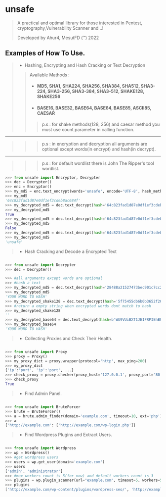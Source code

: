 # unsafe

> A practical and optimal library for those interested in Pentest, cryptography,Vulnerability Scanner and ..!
> 
> Developed by Ahur4, MesutFD (™) 2022

## Examples of How To Use.

> - Hashing, Encrypting and Hash Cracking or Text Decryption
>> Available Mathods :
>> - #### MD5, SHA1, SHA224, SHA256, SHA384, SHA512, SHA3-224, SHA3-256, SHA3-384, SHA3-512, SHAKE128, SHAKE256
>> - #### BASE16, BASE32, BASE64, BASE64, BASE85, ASCII85, CAESAR
>>> p.s : for shake methods(128, 256) and caesar method you must use count parameter in calling function.
---
>>> p.s : in encryption and decryption all arguments are optional except words(in encrypt) and hash(in decrypt).
---
>>> p.s : for default wordlist there is John The Ripper's tool wordlist.

```python
>>> from unsafe import Encryptor, Decrypter
>>> dec = Decrypter()
>>> enc = Encryptor()
>>> my_md5 = enc.text_encrypt(words='unsafe', encode='UTF-8', hash_method='MD5')
>>> my_md5
'64c823fad1d87e0df1ef3cdeb8ac684f'
>>> my_decrypted_md5 = dec.text_decrypt(hash='64c823fad1d87e0df1ef3cdeb8ac684f', word='unsafe', hash_method='MD5')
>>> my_decrypted_md5
True
>>> my_decrypted_md5 = dec.text_decrypt(hash='64c823fad1d87e0df1ef3cdeb8ac684f', word='ahur4', hash_method='MD5')
>>> my_decrypted_md5
False
>>> my_decrypted_md5 = dec.text_decrypt(hash='64c823fad1d87e0df1ef3cdeb8ac684f', word=['ahur4', 'unsafe', 'mesut'], hash_method='MD5')
>>> my_decrypted_md5
'unsafe'
```

> - Hash Cracking and Decode a Encrypted Text

```python

>>> from unsafe import Decrypter
>>> dec = Decrypter()

>>> #all arguments except words are optional
>>> #hash a text
>>> my_decrypted_md5 = dec.text_decrypt(hash='28488a21527473bec901c7cc2bfbd76b', words='YOUR WORD TO HASH', hash_method='MD5')
>>> my_decrypted_md5
'YOUR WORD TO HASH'
>>> my_decrypted_shake128 = dec.text_decrypt(hash='5f75455db6b0b3652f20cd6d67972a67746631f3a562', words='Wrong Words', hash_method='SHAKE128')
>>> #return a empty string when encrypted words dont match to hash
>>> my_decrypted_shake128
''
>>> my_decrypted_base64 = dec.text_decrypt(hash=b'WU9VUiBXT1JEIFRPIEhBU0g=', hash_method='BASE64')
>>> my_decrypted_base64
'YOUR WORD TO HASH'
```

> - Collecting Proxies and Check Their Health.

```python

>>> from unsafe import Proxy
>>> proxy = Proxy()
>>> my_proxy_dict = proxy.wrapper(protocol='http', max_ping=200)
>>> my_proxy_dict
{'ip':'port', 'ip':'port', ...}
>>> check_proxy = proxy.checker(proxy_host='127.0.0.1', proxy_port='80', protocol='http', timeout=10)
>>> check_proxy
True
```

> - Find Admin Panel.

```python

>>> from unsafe import BruteForcer
>>> brute = BruteForcer()
>>> a = brute.admin_finder(domain='example.com', timeout=10, ext='php')
>>> a
{'http://example.com': ['http://example.com/wp-login.php']}

```

> - Find Wordpress Plugins and Extract Users.

```python

>>> from unsafe import Wordpress
>>> wp = Wordpress()
>>> #get wordpress users
>>> users = wp.get_user(domain='example.com')
>>> users
['admin', 'administrator']
>>> #max workers count is 5(for now) and default workers count is 3
>>> plugins = wp.plugin_scanner(url="example.com", timeout=5, workers=5, proxy="http://127.0.0.1:80")
>>> plugins
['http://example.com/wp-content/plugins/wordpress-seo/', 'http://example.com/wp-content/plugins/duplicate-post/', 'http://example.com/wp-content/plugins/w3-total-cache/', 'http://example.com/wp-content/plugins/redirection/', 'http://example.com/wp-content/plugins/favicon-by-realfavicongenerator/']

```
